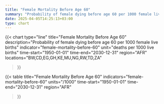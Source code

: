 ```yaml
---
title: "Female Mortality Before Age 60"
summary: "Probability of female dying before age 60 per 1000 female live births"
date: 2025-04-05T14:25:13+03:00
type: chart
---
```


{{< chart
    type="line"
    title="Female Mortality Before Age 60"
    description="Probability of female dying before age 60 per 1000 female live births"
    indicator="female-mortality-before-60"
    unit="deaths per 1000 live births"
    time-start="1950-01-01"
    time-end="2030-12-31"
    region="AFR"
    locations="BW,CD,EG,GH,KE,MU,NG,RW,TD,ZA"
>}}

{{< table
    title="Female Mortality Before Age 60"
    indicators="female-mortality-before-60"
    units="/1000"
    time-start="1950-01-01"
    time-end="2030-12-31"
    region="AFR"
>}}

